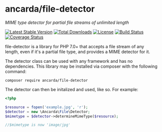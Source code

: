 # ancarda/file-detector

_MIME type detector for partial file streams of unlimited length_

[![Latest Stable Version](https://poser.pugx.org/ancarda/file-detector/v/stable)](https://packagist.org/packages/ancarda/file-detector)
[![Total Downloads](https://poser.pugx.org/ancarda/file-detector/downloads)](https://packagist.org/packages/ancarda/file-detector)
[![License](https://poser.pugx.org/ancarda/file-detector/license)](https://choosealicense.com/licenses/mit/)
[![Build Status](https://travis-ci.org/ancarda/file-detector.svg?branch=master)](https://travis-ci.org/ancarda/file-detector)
[![Coverage Status](https://coveralls.io/repos/github/ancarda/file-detector/badge.svg?branch=master)](https://coveralls.io/github/ancarda/file-detector?branch=master)

file-detector is a library for PHP 7.0+ that accepts a file stream of any length, even if it's a partial file type, and provides a MIME detector for it.

The detector class can be used with any framework and has no dependencies. This library may be installed via composer with the following command:

	composer require ancarda/file-detector

The detector can then be initalized and used, like so. For example:

```php
<?php

$resource = fopen('example.jpg', 'r');
$detector = new \Ancarda\File\Detector;
$mimetype = $detector->determineMimeType($resource);

//$mimetype is now 'image/jpg'
```
